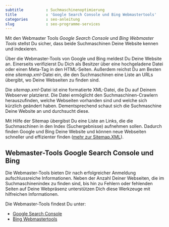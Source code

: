 ```yaml
---
subtitle          : Suchmaschinenoptimierung
title             : 'Google Search Console und Bing Webmastertools'
categories        : seo-anleitung
slug              : seo-programme-services
---
```

Mit den Webmaster Tools *Google Search Console* und *Bing Webmaster Tools* stellst Du sicher, dass beide Suchmaschinen Deine Website kennen und indexieren.
<!--more-->

Über die Webmaster-Tools von Google und Bing meldest Du Deine Website an. Einerseits verifizierst Du Dich als Besitzer über eine hochgeladene Datei oder einen Meta-Tag in den HTML-Seiten. Außerdem reichst Du am Besten eine _sitemap.xml_-Datei ein, die den Suchmaschinen eine Liste an URLs übergibt, wo Deine Webseiten zu finden sind.

Die _sitemap.xml_-Datei ist eine formatierte XML-Datei, die Du auf Deinem Webserver platzierst. Die Datei ermöglicht den Suchmaschinen-Crawlern herauszufinden, welche Webseiten vorhanden sind und welche sich kürzlich geändert haben. Dementsprechend schaut sich die Suchmaschine Deine Website an und durchsucht diese.

Mit Hilfe der Sitemap übergibst Du eine Liste an Links, die die Suchmaschinen in den Index (Suchergebnisse) aufnehmen sollen. Dadurch finden Google und Bing Deine Website und können neue Webseiten schneller und effizienter finden ([mehr zur Sitemap.XML](https://de.ryte.com/wiki/XML-Sitemap)).

## Webmaster-Tools Google Search Console und Bing

Die Webmaster-Tools bieten Dir nach erfolgreicher Anmeldung aufschlussreiche Informationen. Neben der Anzahl Deiner Webseiten, die im Suchmaschinenindex zu finden sind, bis hin zu Fehlern oder fehlenden Seiten auf Deine Webpräsenz unterstützen Dich diese Werkzeuge mit hilfreichen Informationen.

Die Webmaster-Tools findest Du unter:

* [Google Search Console](https://www.google.com/webmasters/tools/home?hl=de)
* [Bing Webmastertools](http://www.bing.com/toolbox/webmaster/)

